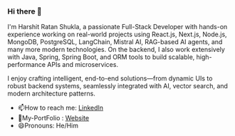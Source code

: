 ### Hi there 👋

I'm Harshit Ratan Shukla, a passionate Full-Stack Developer with hands-on experience working on real-world projects using React.js, Next.js, Node.js, MongoDB, PostgreSQL, LangChain, Mistral AI, RAG-based AI agents, and many more modern technologies. On the backend, I also work extensively with Java, Spring, Spring Boot, and ORM tools to build scalable, high-performance APIs and microservices.

I enjoy crafting intelligent, end-to-end solutions—from dynamic UIs to robust backend systems, seamlessly integrated with AI, vector search, and modern architecture patterns.

- 📫How to reach me: [LinkedIn](https://www.linkedin.com/in/harshitratanshukla/)
- 🧧My-PortFolio : [Website](https://harshitratanshukla.vercel.app/)
- 😄Pronouns: He/Him
